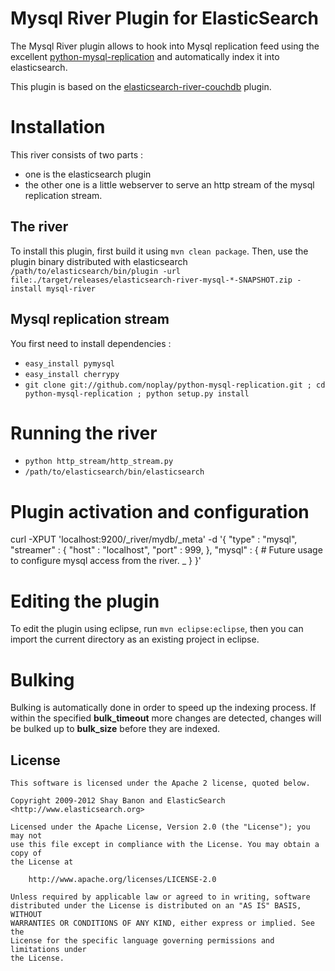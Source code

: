 Mysql River Plugin for ElasticSearch
====================================

The Mysql River plugin allows to hook into Mysql replication feed using the excellent 
[python-mysql-replication](https://github.com/noplay/python-mysql-replication) and automatically index it into elasticsearch.

This plugin is based on the [elasticsearch-river-couchdb](https://github.com/elasticsearch/elasticsearch-river-couchdb.git) plugin.



Installation
============

This river consists of two parts : 
 - one is the elasticsearch plugin
 - the other one is a little webserver to serve an http stream of the mysql replication stream.


The river
---------

To install this plugin, first build it using `mvn clean package`.
Then, use the plugin binary distributed with elasticsearch `/path/to/elasticsearch/bin/plugin -url file:./target/releases/elasticsearch-river-mysql-*-SNAPSHOT.zip -install mysql-river`

Mysql replication stream
------------------------

You first need to install dependencies : 
 - `easy_install pymysql`
 - `easy_install cherrypy`
 - `git clone git://github.com/noplay/python-mysql-replication.git ; cd python-mysql-replication ; python setup.py install`


Running the river
=================

 - `python http_stream/http_stream.py`
 - `/path/to/elasticsearch/bin/elasticsearch`


Plugin activation and configuration
===================================

  curl -XPUT 'localhost:9200/_river/mydb/_meta' -d '{
      "type" : "mysql",
      "streamer" : {
          "host" : "localhost",
          "port" : 999,
      },
      "mysql" : {
        # Future usage to configure mysql access from the river.  _
      }
  }'



Editing the plugin
==================

To edit the plugin using eclipse, run `mvn eclipse:eclipse`, then you can import the current directory as an existing project in eclipse.


Bulking
======

Bulking is automatically done in order to speed up the indexing process. If within the specified **bulk_timeout** more changes are detected, changes will be bulked up to **bulk_size** before they are indexed.

License
-------

    This software is licensed under the Apache 2 license, quoted below.

    Copyright 2009-2012 Shay Banon and ElasticSearch <http://www.elasticsearch.org>

    Licensed under the Apache License, Version 2.0 (the "License"); you may not
    use this file except in compliance with the License. You may obtain a copy of
    the License at

        http://www.apache.org/licenses/LICENSE-2.0

    Unless required by applicable law or agreed to in writing, software
    distributed under the License is distributed on an "AS IS" BASIS, WITHOUT
    WARRANTIES OR CONDITIONS OF ANY KIND, either express or implied. See the
    License for the specific language governing permissions and limitations under
    the License.
